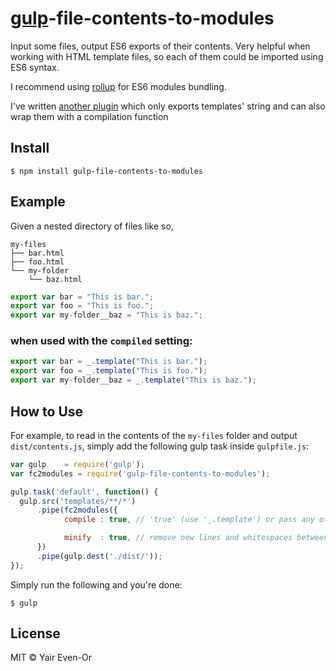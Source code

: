 
[gulp](http://gulpjs.com/)-file-contents-to-modules
================================================

Input some files, output ES6 exports of their contents.
Very helpful when working with HTML template files, so each of them could be imported using ES6 syntax.

I recommend using [rollup](https://github.com/rollup) for ES6 modules bundling.

I've written [another plugin](https://github.com/yaireo/gulp-file-contents-to-modules) which only exports templates' string and can also wrap them with a compilation function

## Install

```shell
$ npm install gulp-file-contents-to-modules
```


## Example

Given a nested directory of files like so,

```
my-files
├── bar.html
├── foo.html
└── my-folder
    └── baz.html
```

```javascript
export var bar = "This is bar.";
export var foo = "This is foo.";
export var my-folder__baz = "This is baz.";
```

### when used with the `compiled` setting:

```javascript
export var bar = _.template("This is bar.");
export var foo = _.template("This is foo.");
export var my-folder__baz = _.template("This is baz.");
```

## How to Use

For example, to read in the contents of the `my-files` folder and output `dist/contents.js`, simply add the following gulp task inside `gulpfile.js`:

```javascript
var gulp    = require('gulp');
var fc2modules = require('gulp-file-contents-to-modules');

gulp.task('default', function() {
  gulp.src('templates/**/*')
      .pipe(fc2modules({
            compile : true, // 'true' (use '_.template') or pass any other string to wrap the template string with

            minify  : true, // remove new lines and whitespaces between tags
      })
      .pipe(gulp.dest('./dist/'));
});
```

Simply run the following and you're done:

```shell
$ gulp
```


## License

MIT © Yair Even-Or
